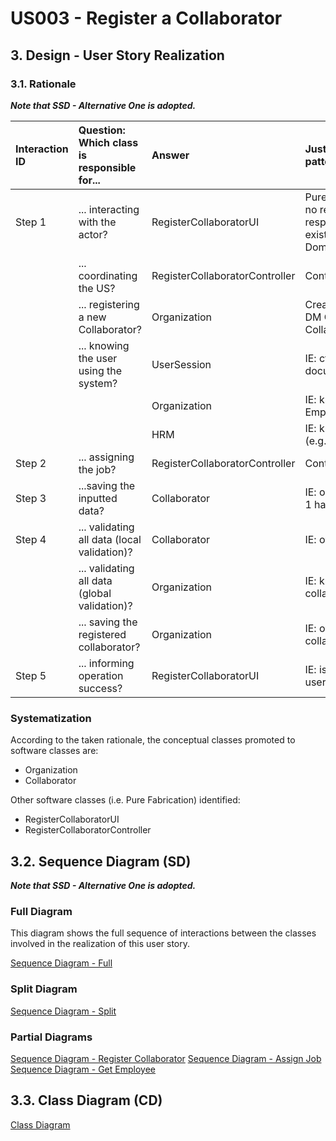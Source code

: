 # US003 - Register a Collaborator 

## 3. Design - User Story Realization 

### 3.1. Rationale

_**Note that SSD - Alternative One is adopted.**_

| Interaction ID | Question: Which class is responsible for...   | Answer                         | Justification (with patterns)                                                                                 |
|:---------------|:----------------------------------------------|:-------------------------------|:--------------------------------------------------------------------------------------------------------------|
| Step 1  		     | 	... interacting with the actor?              | RegisterCollaboratorUI         | Pure Fabrication: there is no reason to assign this responsibility to any existing class in the Domain Model. |
| 			  		        | 	... coordinating the US?                     | RegisterCollaboratorController | Controller                                                                                                    |
| 			  		        | 	... registering a new Collaborator?          | Organization                   | Creator (Rule 1): in the DM Organization has a Collaborator.                                                  |
| 			  		        | ... knowing the user using the system?        | UserSession                    | IE: cf. A&A component documentation.                                                                          |
| 			  		        | 							                                       | Organization                   | IE: knows/has its own Employees/Collaborators                                                                 |
| 			  		        | 							                                       | HRM                            | IE: knows its own data (e.g. email)                                                                           |
| Step 2  		     | 	... assigning the job?						                 | RegisterCollaboratorController | Controller                                                                                                    |
| Step 3  		     | 	...saving the inputted data?                 | Collaborator                   | IE: object created in step 1 has its own data.                                                                |	|                      |                                                                                                               |              
| Step 4 		      | 	... validating all data (local validation)?  | Collaborator                   | IE: owns its data.                                                                                            | 
| 			  		        | 	... validating all data (global validation)? | Organization                   | IE: knows all its collaborators.                                                                              | 
| 			  		        | 	... saving the registered collaborator?      | Organization                   | IE: owns all its collaborators.                                                                               | 
| Step 5 		      | 	... informing operation success?             | RegisterCollaboratorUI         | IE: is responsible for user interactions.                                                                     | 

### Systematization ##

According to the taken rationale, the conceptual classes promoted to software classes are: 

* Organization
* Collaborator

Other software classes (i.e. Pure Fabrication) identified: 

* RegisterCollaboratorUI  
* RegisterCollaboratorController


## 3.2. Sequence Diagram (SD)

_**Note that SSD - Alternative One is adopted.**_

### Full Diagram

This diagram shows the full sequence of interactions between the classes involved in the realization of this user story.

[Sequence Diagram - Full](svg/us003-sequence-diagram-full.svg)

### Split Diagram

[Sequence Diagram - Split](svg/us003-sequence-diagram-split.svg)

### Partial Diagrams

[Sequence Diagram - Register Collaborator](svg/us003-sequence-diagram-partial-register-collaborator.svg)
[Sequence Diagram - Assign Job](svg/us003-sequence-diagram-partial-assign-job.svg)
[Sequence Diagram - Get Employee](svg/us003-sequence-diagram-partial-get-employee.svg)

## 3.3. Class Diagram (CD)

[Class Diagram](svg/us003-class-diagram.svg)